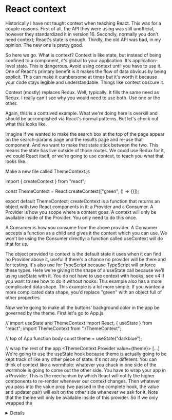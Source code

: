 # React context 

Historically I have not taught context when teaching React. This was for a couple reasons. First of all, the API they were using was still unofficial, however they standardized it in version 16. Secondly, normally you don't need context; React's state is enough. Thirdly, the old API was bad, in my opinion. The new one is pretty good.

So here we go. What is context? Context is like state, but instead of being confined to a component, it's global to your application. It's application-level state. This is dangerous. Avoid using context until you have to use it. One of React's primary benefit is it makes the flow of data obvious by being explicit. This can make it cumbersome at times but it's worth it because your code stays legible and understandable. Things like context obscure it.

Context (mostly) replaces Redux. Well, typically. It fills the same need as Redux. I really can't see why you would need to use both. Use one or the other.

Again, this is a contrived example. What we're doing here is overkill and should be accomplished via React's normal patterns. But let's check out what this looks like.

Imagine if we wanted to make the search box at the top of the page appear on the search-params page and the results page and re-use that component. And we want to make that state stick between the two. This means the state has live outside of those routes. We could use Redux for it, we could React itself, or we're going to use context, to teach you what that looks like.

Make a new file called ThemeContext.js

import { createContext } from "react";

const ThemeContext = React.createContext(["green", () => {}]);

export default ThemeContext;
createContext is a function that returns an object with two React components in it: a Provider and a Consumer. A Provider is how you scope where a context goes. A context will only be available inside of the Provider. You only need to do this once.

A Consumer is how you consume from the above provider. A Consumer accepts a function as a child and gives it the context which you can use. We won't be using the Consumer directly: a function called useContext will do that for us.

The object provided to context is the default state it uses when it can find no Provider above it, useful if there's a chance no provider will be there and for testing. It's also use for TypeScript because TypeScript will enforce these types. Here we're giving it the shape of a useState call because we'll using useState with it. You do not have to use context with hooks; see v4 if you want to see how to do it without hooks. This example also has a more complicated data shape. This example is a lot more simple. If you wanted a more complicated data shape, you'd replace "green" with an object full of other properties.

Now we're going to make all the buttons' background color in the app be governed by the theme. First let's go to App.js

// import useState and ThemeContext
import React, { useState } from "react";
import ThemeContext from "./ThemeContext";

// top of App function body
const theme = useState("darkblue");

// wrap the rest of the app
<ThemeContext.Provider value={theme}>
  […]
</ThemeContext>
We're going to use the useState hook because theme is actually going to be kept track of like any other piece of state: it's not any different. You can think of context like a wormhole: whatever you chuck in one side of the wormhole is going to come out the other side.
You have to wrap your app in a Provider. This is the mechanism by which React will notify the higher components to re-render whenever our context changes. Then whatever you pass into the value prop (we passed in the complete hook, the value and updater pair) will exit on the other side whenever we ask for it.
Note that the theme will only be available inside of this provider. So if we only wrapped the <Details> route with the Provider, that context would not be available inside of <SearchParams />.
Side note: if your context is read only (meaning it will never change) you actually can skip wrapping your app in a Provider.
Next let's go to SearchParams.js

// import at top
import ThemeContext from "./ThemeContext";

// top of SearchParams function body
const [theme] = useContext(ThemeContext);

// replace button
<button style={{ backgroundColor: theme }}>Submit</button>;
Now your button should be a beautiful shade of darkblue.
useContext is how you get the context data out of a given context (you can lots of various types of context in a given app.)
Right now it's just reading from it and a pretty silly use of context. But let's go make Details.js use it as well.
Let's go do this in Details.js

// import
import ThemeContext from "./ThemeContext";

// replace button
<ThemeContext.Consumer>
  {([theme]) => (
    <button style={{ backgroundColor: theme }} onClick={this.toggleModal}>
      Adopt {name}
    </button>
  )}
</ThemeContext.Consumer>;
This is how you use context inside of a class component.
Remember you cannot use hooks inside class components at all. This is why we're using the Consumer from ThemeContext. Functionally this works the same way though.
Lastly let's go make the theme change-able. Head back to SearchParams.js.

// also grab setTheme
const [theme, setTheme] = useContext(ThemeContext);

// below BreedDropdown
<label htmlFor="location">
  Theme
  <select
    value={theme}
    onChange={e => setTheme(e.target.value)}
    onBlur={e => setTheme(e.target.value)}
  >
    <option value="peru">Peru</option>
    <option value="darkblue">Dark Blue</option>
    <option value="chartreuse">Chartreuse</option>
    <option value="mediumorchid">Medium Orchid</option>
  </select>
</label>;
This looks relatively similar to hooks, right? I should because it works the same!
Now try changing the theme and navigating to a pet page. Notice the theme is consistent! The theme is kept between pages because it's kept at the App level and App is never unmounted so its state persists between route changes.
You can multiple layers of context. If I wrapped SearchParams in its own Provider (in addition to the one that already exists), the SearchParams context would read from that because it's the closet one whereas Details would read from the top level one because it's the only one.
That's it for context! Something like theming would be perfect for context. It's for app-level data. Everything else should be boring-ol' state.

